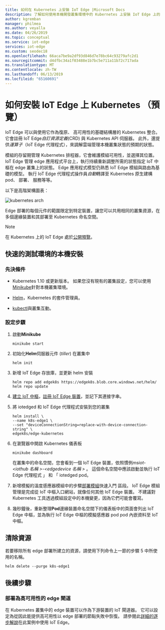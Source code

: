 ```yaml
---
title: 如何在 Kubernetes 上安裝 IoT Edge |Microsoft Docs
description: 了解如何使用本機開發叢集環境中的 Kubernetes 上安裝 IoT Edge 上的
author: kgremban
manager: philmea
ms.author: veyalla
ms.date: 04/26/2019
ms.topic: conceptual
ms.service: iot-edge
services: iot-edge
ms.custom: seodec18
ms.openlocfilehash: 66aca7be9a2df93d846d7e78bc64c93279afc2d1
ms.sourcegitcommit: d4dfbc34a1f03488e1b7bc5e711a11b72c717ada
ms.translationtype: MT
ms.contentlocale: zh-TW
ms.lasthandoff: 06/13/2019
ms.locfileid: "65160691"
---
```

# <a name="how-to-install-iot-edge-on-kubernetes-preview"></a>如何安裝 IoT Edge 上 Kubernetes （預覽）

IoT Edge 可以與使用它作為復原、 高可用性的基礎結構層的 Kubernetes 整合。 它會註冊 IoT Edge*自訂資源定義*(CRD) 與 Kubernetes API 伺服器。 此外，還提供*運算子*（IoT Edge 代理程式），來調解雲端管理本機叢集狀態的預期的狀態。 

模組的存留期管理 Kubernetes 排程器，它會維護模組可用性，並選擇其位置。 IoT Edge 管理 edge 應用程式平台上，執行持續重新調整所需的狀態指定 IoT 中樞在 edge 叢集上的狀態。 Edge 應用程式模型仍熟悉 IoT Edge 模組與路由為基礎的模型。 執行 IoT Edge 代理程式操作員*自動*轉譯至 Kubernetes 原生建構 pod、 部署、 服務等等。

以下是高階架構圖表：

![kubernetes arch](./media/how-to-install-iot-edge-kubernetes/k8s-arch.png)

Edge 部署的每個元件的範圍限定到特定裝置，讓您可以共用相同的叢集資源，在多個邊緣裝置和其部署至 Kubernetes 命名空間。

>[!NOTE]
>在 Kubernetes 上的 IoT Edge 處於[公開預覽](https://azure.microsoft.com/support/legal/preview-supplemental-terms/)。

## <a name="install-locally-for-a-quick-test-environment"></a>快速的測試環境的本機安裝

### <a name="prerequisites"></a>先決條件

* Kubernetes 1.10 或更新版本。 如果您沒有現有的叢集設定，您可以使用[Minikube](https://kubernetes.io/docs/setup/minikube/)針對本機叢集環境。 

* [Helm](https://helm.sh/docs/using_helm/#quickstart-guide)，Kubernetes 的套件管理員。

* [kubectl](https://kubernetes.io/docs/tasks/tools/install-kubectl/)與叢集互動。

### <a name="setup-steps"></a>設定步驟

1. 啟動**Minikube**

    ``` shell
    minikube start
    ```

1. 初始化**Helm**伺服器元件 (*tiller*) 在叢集中

    ``` shell
    helm init
    ```

1. 新增 IoT Edge 存放庫，並更新 helm 安裝

    ``` shell
    helm repo add edgek8s https://edgek8s.blob.core.windows.net/helm/
    helm repo update
    ```

1. [建立 IoT 中樞](../iot-hub/iot-hub-create-through-portal.md)，[註冊 IoT Edge 裝置](how-to-register-device-portal.md)，並記下其連接字串。

1. 將 iotedged 和 IoT Edge 代理程式安裝到您的叢集

    ```shell
    helm install \
    --name k8s-edge1 \
    --set "deviceConnectionString=replace-with-device-connection-string" \
    edgek8s/edge-kubernetes
    ```
1. 在瀏覽器中開啟 Kubernetes 儀表板

    ```shell
    minikube dashboard
    ```

    在叢集中的命名空間，您會看到一個 IoT Edge 裝置，依照慣例*msiot-\<iothub 名稱 >-\<edgedevice 名稱 >* 。 這個命名空間中應該啟動並執行 IoT Edge 代理程式 」 和 「 iotedged pod。

1. 新增模擬的溫度感應器模組中的步驟[部署模組](quickstart-linux.md#deploy-a-module)快速入門 區段。 IoT Edge 模組管理是完成從 IoT 中樞入口網站，就像任何其他 IoT Edge 裝置。 不建議對 Kubernetes 工具透過模組設定中的本機變更，因為它們可能會覆寫。

1. 幾秒鐘後，重新整理**Pod**邊緣裝置命名空間下的儀表板中的頁面會列出 IoT Edge 中樞，並為執行 IoT Edge 中樞的模擬感應器 pod pod 內嵌資料至 IoT 中樞。

## <a name="clean-up-resources"></a>清除資源

若要移除所有 edge 部署所建立的資源，請使用下列命令上一節的步驟 5 中所使用的名稱。

``` shell
helm delete --purge k8s-edge1
```

## <a name="next-steps"></a>後續步驟

### <a name="deploy-as-a-highly-available-edge-gateway"></a>部署為高可用性的 edge 閘道 

在 Kubernetes 叢集中的 edge 裝置可以作為下游裝置的 IoT 閘道器。 它可以設定為從因此能提供高可用性以 edge 部署的節點失敗中恢復。 請參閱此[詳細的逐步解說](https://github.com/Azure-Samples/iotedge-gateway-on-kubernetes)在此案例中使用 IoT Edge。